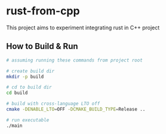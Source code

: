 # rust-from-cpp

This project aims to experiment integrating rust in C++ project

## How to Build & Run

```bash
# assuming running these commands from project root

# create build dir
mkdir -p build

# cd to build dir
cd build

# build with cross-language LTO off
cmake -DENABLE_LTO=OFF -DCMAKE_BUILD_TYPE=Release ..

# run executable
./main
```
